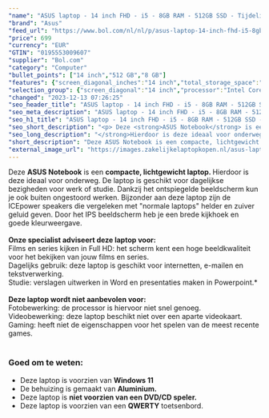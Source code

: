 ```yaml
---
"name": "ASUS laptop - 14 inch FHD - i5 - 8GB RAM - 512GB SSD - Tijdelijk met GRATIS Office 2021 Pro t.w.v. €199 (Permanente versie, geen abonnement)"
"brand": "Asus"
"feed_url": "https://www.bol.com/nl/nl/p/asus-laptop-14-inch-fhd-i5-8gb-ram-512gb-ssd-tijdelijk-met-gratis-office-2021-pro-t-w-v-euro-199/9300000157365037"
"price": 699
"currency": "EUR"
"GTIN": "0195553009607"
"supplier": "Bol.com"
"category": "Computer"
"bullet_points": ["14 inch","512 GB","8 GB"]
"features": {"screen_diagonal_inches":"14 inch","total_storage_space":"512 GB","memory_size":"8 GB"}
"selection_group": {"screen_diagonal":"14 inch","processor":"Intel Core i5","changed_price_past_3_days":false}
"changed": "2023-12-13 07:26:25"
"seo_header_title": "ASUS laptop - 14 inch FHD - i5 - 8GB RAM - 512GB SSD - Tijdelijk met GRATIS Office 2021 Pro t.w.v. €199 (Permanente versie, geen abonnement)"
"seo_meta_description": "ASUS laptop - 14 inch FHD - i5 - 8GB RAM - 512GB SSD - Tijdelijk met GRATIS Office 2021 Pro t.w.v. €199 (Permanente versie, geen abonnement)"
"seo_h1_title": "ASUS laptop - 14 inch FHD - i5 - 8GB RAM - 512GB SSD - Tijdelijk met GRATIS Office 2021 Pro t.w.v. €199 (Permanente versie, geen abonnement)"
"seo_short_description": "<p> Deze <strong>ASUS Notebook</strong> is een <strong>compacte, lichtgewicht laptop."
"seo_long_description": "</strong>Hierdoor is deze ideaal voor onderweg. De laptop is geschikt voor dagelijkse bezigheden voor werk of studie. Dankzij het ontspiegelde beeldscherm kun je ook buiten ongestoord werken. Bijzonder aan deze laptop zijn de ICEpower speakers die vergeleken met \"normale laptops\" helder en zuiver geluid geven. Door het IPS beeldscherm heb je een brede kijkhoek en goede kleurweergave. <br /><br /><strong>Onze specialist adviseert deze laptop voor:</strong> <br />Films en series kijken in Full HD: het scherm kent een hoge beeldkwaliteit voor het bekijken van jouw films en series. <br />Dagelijks gebruik: deze laptop is geschikt voor internetten, e-mailen en tekstverwerking. <br />Studie: verslagen uitwerken in Word en presentaties maken in Powerpoint. * <br /><br /><strong>Deze laptop wordt niet aanbevolen voor:</strong> <br />Fotobewerking: de processor is hiervoor niet snel genoeg. <br />Videobewerking: deze laptop beschikt niet over een aparte videokaart. <br />Gaming: heeft niet de eigenschappen voor het spelen van de meest recente games. <br /><br /> </p> <h3>Goed om te weten:</h3> <ul> <li>Deze laptop is voorzien van <strong>Windows 11</strong></li> <li>De behuizing is gemaakt van <strong>Aluminium. </strong></li> <li>Deze laptop is <strong>niet voorzien van een DVD/CD speler. </strong></li> <li>Deze laptop is voorzien van een <strong>QWERTY</strong> toetsenbord. </li> </ul>"
"short_description": "Deze ASUS Notebook is een compacte, lichtgewicht laptop. Hierdoor is deze ideaal voor onderweg. De laptop is geschikt voor dagelijkse bezigheden voor werk of studie. Dankzij het ontspiegelde beeldscherm kun je ook buiten ongestoord werken. Bijzonder aan deze laptop zijn de ICEpower speakers die vergeleken met \"normale laptops\" helder en zuiver geluid geven. Door het IPS beeldscherm heb je een brede kijkhoek en goede kleurweergave. Onze specialist adviseert deze laptop voor: Films en series kijken in Full HD: het scherm kent een hoge beeldkwaliteit voor het bekijken van jouw films en series. Dagelijks gebruik: deze laptop is geschikt voor internetten, e-mailen en tekstverwerking. Studie: verslagen uitwerken in Word en presentaties maken in Powerpoint.* Deze laptop wordt niet aanbevolen voor: Fotobewerking: de processor is hiervoor niet snel genoeg. Videobewerking: deze laptop beschikt niet over een aparte videokaart. Gaming: heeft niet de eigenschappen voor het spelen van de meest recente games. Goed om te weten: Deze laptop is voorzien van Windows 11 De behuizing is gemaakt van Aluminium. Deze laptop is niet voorzien van een DVD/CD speler. Deze laptop is voorzien van een QWERTY toetsenbord."
"external_image_url": "https://images.zakelijkelaptopkopen.nl/asus-laptop-14-inch-fhd-i5-8gb-ram-512gb-ssd-tijdelijk-met-gratis-office-2021-pro-t-w-v-euro-199.webp"
---
```


<p> Deze <strong>ASUS Notebook</strong> is een <strong>compacte, lichtgewicht laptop. </strong>Hierdoor is deze ideaal voor onderweg. De laptop is geschikt voor dagelijkse bezigheden voor werk of studie. Dankzij het ontspiegelde beeldscherm kun je ook buiten ongestoord werken. Bijzonder aan deze laptop zijn de ICEpower speakers die vergeleken met "normale laptops" helder en zuiver geluid geven. Door het IPS beeldscherm heb je een brede kijkhoek en goede kleurweergave. <br /><br /><strong>Onze specialist adviseert deze laptop voor:</strong> <br />Films en series kijken in Full HD: het scherm kent een hoge beeldkwaliteit voor het bekijken van jouw films en series. <br />Dagelijks gebruik: deze laptop is geschikt voor internetten, e-mailen en tekstverwerking. <br />Studie: verslagen uitwerken in Word en presentaties maken in Powerpoint.* <br /><br /><strong>Deze laptop wordt niet aanbevolen voor:</strong> <br />Fotobewerking: de processor is hiervoor niet snel genoeg. <br />Videobewerking: deze laptop beschikt niet over een aparte videokaart. <br />Gaming: heeft niet de eigenschappen voor het spelen van de meest recente games. <br /><br /> </p> <h3>Goed om te weten:</h3> <ul> <li>Deze laptop is voorzien van <strong>Windows 11</strong></li> <li>De behuizing is gemaakt van <strong>Aluminium.</strong></li> <li>Deze laptop is <strong>niet voorzien van een DVD/CD speler.</strong></li> <li>Deze laptop is voorzien van een <strong>QWERTY</strong> toetsenbord.</li> </ul>